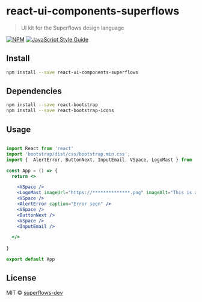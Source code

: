 # react-ui-components-superflows

> UI kit for the Superflows design language

[![NPM](https://img.shields.io/npm/v/react-ui-components-superflows.svg)](https://www.npmjs.com/package/react-ui-components-superflows) [![JavaScript Style Guide](https://img.shields.io/badge/code_style-standard-brightgreen.svg)](https://standardjs.com)

## Install

```bash
npm install --save react-ui-components-superflows
```

## Dependencies

```bash
npm install --save react-bootstrap
npm install --save react-bootstrap-icons
```

## Usage

```jsx

import React from 'react'
import 'bootstrap/dist/css/bootstrap.min.css';
import {  AlertError, ButtonNext, InputEmail, VSpace, LogoMast } from 'react-ui-components-superflows'

const App = () => {
  return <>

    <VSpace />
    <LogoMast imageUrl="https://**************.png" imageAlt="This is a test image" />
    <VSpace />
    <AlertError caption="Error seen" />
    <VSpace />
    <ButtonNext />
    <VSpace />
    <InputEmail />

  </>
  
}

export default App


```

## License

MIT © [superflows-dev](https://github.com/superflows-dev)
